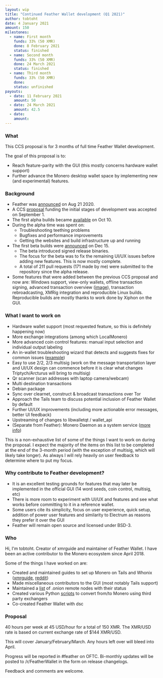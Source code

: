 ```yaml
---
layout: wip
title: "Continued Feather Wallet development (Q1 2021)"
author: tobtoht
date: 4 January 2021
amount: 150
milestones:
  - name: First month 
    funds: 33% (50 XMR)
    done: 8 February 2021
    status: finished
  - name: Second month
    funds: 33% (50 XMR)
    done: 24 March 2021
    status: finished
  - name: Third month
    funds: 33% (50 XMR)
    done: 
    status: unfinished
payouts:
  - date: 11 February 2021
    amount: 50
  - date: 24 March 2021
    amount: 42.5
  - date:
    amount:
---
```


### What

This CCS proposal is for 3 months of full time Feather Wallet development.

The goal of this proposal is to:

- Reach feature-parity with the GUI (this mostly concerns hardware wallet support)
- Further advance the Monero desktop wallet space by implementing new (and experimental) features.

### Background

- Feather was [announced](https://old.reddit.com/r/Monero/comments/idujx0/feather_free_opensource_monero_desktop_wallet/) on Aug 21 2020. 
- A CCS [proposal](https://ccs.getmonero.org/proposals/feather-2020.html) funding the initial stages of development was accepted on September 1. 
- The first alpha builds became [available](https://old.reddit.com/r/Monero/comments/j8kn8e/feather_a_brand_new_monero_gui_desktop_wallet/) on Oct 10. 
- During the alpha time was spent on:
    - Troubleshooting teething problems
    - Bugfixes and performance improvements
    - Getting the websites and build infrastructure up and running
- The first beta builds were [announced](https://old.reddit.com/r/FeatherWallet/comments/kdmj3b/feather_beta2_released/) on Dec 15.
    - The beta introduced signed release binaries.
    - The focus for the beta was to fix the remaining UI/UX issues before adding new features. This is now mostly complete.
    - A total of 211 pull requests (171 made by me) were submitted to the repository since the alpha release.
- Some features that were added between the previous CCS proposal and now are: Windows support, view-only wallets, offline transaction signing, advanced transaction overview ([image](https://featherwallet.org/theme/img/feather_send_advanced.png)), transaction rebroadcasting, XMRig integration and reproducible Linux builds. Reproducible builds are mostly thanks to work done by Xiphon on the GUI.

### What I want to work on

- Hardware wallet support (most requested feature, so this is definitely happening now)
- More exchange integrations (among which LocalMonero)
- More advanced coin control features: manual input selection and individual output labeling
- An in-wallet troubleshooting wizard that detects and suggests fixes for common issues ([example](https://git.wownero.com/feather/feather/issues/144))
- Easy to use 2/2, 2/3 multisig (work on the message transportation layer and UI/UX design can commence before it is clear what changes Triptych/Arcturus will bring to multisig)
- Qr scanner (scan addresses with laptop camera/webcam)
- Multi destination transactions
- Debian package
- Sync over clearnet, construct & broadcast transactions over Tor
- Approach the Tails team to discuss potential inclusion of Feather Wallet by default
- Further UI/UX improvements (including more actionable error messages, better UI feedback)
- Upstreaming of changes to libwalletqt / wallet_api
- (Separate from Feather): Monero Daemon as a system service ([more info](https://git.wownero.com/feather/feather-meta/issues/3))

This is a non-exhaustive list of some of the things I want to work on during the proposal.
I expect the majority of the items on this list to be completed at the end of the 3-month period (with the exception of multisig, which will likely take longer).
As always I will rely heavily on user feedback to determine where to put my focus.

### Why contribute to Feather development?

- It is an excellent testing grounds for features that may later be implemented in the official GUI (14 word seeds, coin control, multisig, etc)
- There is more room to experiment with UI/UX and features and see what works before committing to it in a reference wallet.
- Some users cite its simplicity, focus on user experience, quick setup, addition of power user features and similarity to Electrum as reasons they prefer it over the GUI
- Feather will remain open source and licensed under BSD-3.

### Who

Hi, I'm tobtoht. Creator of xmrguide and maintainer of Feather Wallet.
I have been an active contributor to the Monero ecosystem since April 2018.

Some of the things I have worked on are:

- Created and maintained guides to set up Monero on Tails and Whonix ([xmrguide](http://xmrguide42y34onq.onion/), [reddit](https://old.reddit.com/r/Monero/comments/h8pbc2/))
- Made miscellaneous contributors to the GUI (most notably Tails support)
- Maintained a [list](http://xmrguide42y34onq.onion/remote_nodes) of .onion remote nodes with their status
- Created various Python [scripts](http://xmrguide42y34onq.onion/scripts) to convert from/to Monero using third party exchangers
- Co-created Feather Wallet with dsc

### Proposal

40 hours per week at 45 USD/hour for a total of 150 XMR. The XMR/USD rate is based on current exchange rate of $144 XMR/USD.

This will cover January/February/March. Any hours left over will bleed into April.

Progress will be reported in #feather on OFTC. Bi-monthly updates will be posted to /r/FeatherWallet in the form on release changelogs.

Feedback and comments are welcome.
